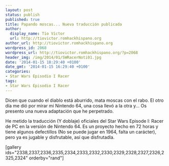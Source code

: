 ```yaml
---
layout: post
status: publish
published: true
title: Papando moscas... Nueva traducción publicada
author:
  display_name: Tío Víctor
  url: http://tiovictor.romhackhispano.org
author_url: http://tiovictor.romhackhispano.org
wordpress_id: 2068
wordpress_url: http://tiovictor.romhackhispano.org/?p=2068
header_img: /img/2014/01/SWRacerNoti01.jpg
date: '2014-01-15 18:29:40 +0100'
date_gmt: '2014-01-15 16:29:40 +0100'
categories:
- Star Wars Episodio I Racer
tags:
- Star Wars Episodio I Racer
---
```

Dicen que cuando el diablo está aburrido, mata moscas con el rabo. El otro día me dió por mirar mi Nintendo 64, una cosa llevó a la otra y... Os presento una nueva adaptación que he perpetrado.

He metido la traducción (Y doblaje) oficiales del Star Wars Episode I: Racer de PC en la versión de Nintendo 64. Es un proyecto hecho en 72 horas y tiene algunos defectillos (No se puede jugar en 1964, falta un carácter), pero ya es jugable y disfrutable, así que disfrutadla.

[gallery ids="2338,2337,2336,2335,2334,2333,2332,2330,2329,2328,2327,2326,2325,2324" orderby="rand"]
